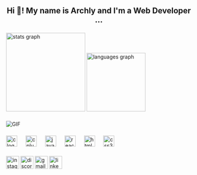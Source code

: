 <h2 align="center">Hi 👋! My name is Archly and I'm a Web Developer ... </h2>

###

<div align="left">
  <img src="https://github-readme-stats.vercel.app/api?username=zenitsuTHB&hide_title=false&hide_rank=false&show_icons=true&card_width=400&include_all_commits=true&count_private=true&disable_animations=false&theme=tokyonight&locale=en&hide_border=false" height="215" alt="stats graph"  />
  <img src="https://github-readme-stats.vercel.app/api/top-langs?username=zenitsuTHB&locale=en&hide_title=false&layout=compact&card_width=300&langs_count=5&theme=tokyonight&hide_border=false" height="160" alt="languages graph"  />
</div>

###

<img src="https://media.giphy.com/media/7SHF5dpGlltj4bwqFY/giphy.gif" alt="GIF" />

###

<div align="left">
  <img src="https://cdn.jsdelivr.net/gh/devicons/devicon/icons/c/c-original.svg" height="30" alt="c logo" />
  <img width="15" />
  <img src="https://cdn.jsdelivr.net/gh/devicons/devicon/icons/cplusplus/cplusplus-original.svg" height="30" alt="cplusplus logo" />
   <img width="15" />
  <img src="https://cdn.jsdelivr.net/gh/devicons/devicon/icons/javascript/javascript-original.svg" height="30" alt="javascript logo"  />
  <img width="15" />
  <img src="https://cdn.jsdelivr.net/gh/devicons/devicon/icons/react/react-original.svg" height="30" alt="react logo"  />
  <img width="15" />
  <img src="https://cdn.jsdelivr.net/gh/devicons/devicon/icons/html5/html5-original.svg" height="30" alt="html5 logo"  />
  <img width="15" />
  <img src="https://cdn.jsdelivr.net/gh/devicons/devicon/icons/css3/css3-original.svg" height="30" alt="css3 logo"  />
</div>

###

<div align="left">
  <img src="https://img.shields.io/static/v1?message=Instagram&logo=instagram&label=&color=E4405F&logoColor=white&labelColor=&style=for-the-badge" height="35" alt="instagram logo"  />
  <img src="https://img.shields.io/static/v1?message=Discord&logo=discord&label=&color=7289DA&logoColor=white&labelColor=&style=for-the-badge" height="35" alt="discord logo"  />
  <img src="https://img.shields.io/static/v1?message=Gmail&logo=gmail&label=&color=D14836&logoColor=white&labelColor=&style=for-the-badge" height="35" alt="gmail logo"  />
  <img src="https://img.shields.io/static/v1?message=LinkedIn&logo=linkedin&label=&color=0077B5&logoColor=white&labelColor=&style=for-the-badge" height="35" alt="linkedin logo"  />
</div>

###

<br clear="both">

<!--img src="https://raw.githubusercontent.com/zenitsuTHB/zenitsuTHB/main/dist/snake.svg" alt="Snake animation">
<div align="right">
  <img src="https://media1.giphy.com/media/h408T6Y5GfmXBKW62l/giphy.gif" />
</div>
-->
